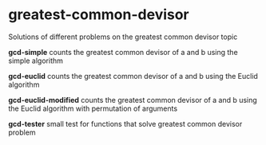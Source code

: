 # greatest-common-devisor
Solutions of different problems on the greatest common devisor topic

<b>gcd-simple</b> counts the greatest common devisor of a and b using the simple algorithm

<b>gcd-euclid</b> counts the greatest common devisor of a and b using the Euclid algorithm

<b>gcd-euclid-modified</b> counts the greatest common devisor of a and b using the Euclid algorithm with permutation of arguments

<b>gcd-tester</b> small test for functions that solve greatest common devisor problem
